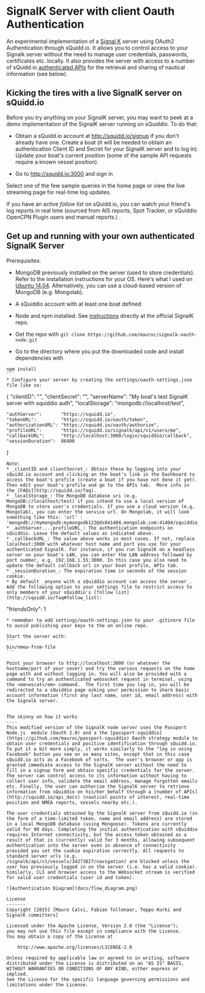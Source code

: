 SignalK Server with client Oauth Authentication
================

An experimental implementation of a [Signal K](http://signalk.org) server using OAuth2 Authentication through sQuidd.io.
It allows you to control access to your Signalk server without the need to manage user credentials, passwords, certificates etc. locally. It also provides the server with access to a number of sQuidd.io [authenticated APIs](http://squidd.io/api_docs) for the retrieval and sharing of nautical information (see below).

Kicking the tires with a live SignalK server on sQuidd.io
------------------

Before you try anything on your SignalK server, you may want to peek at a demo implementation of the SignalK server running on sQuiddio. To do that:

* Obtain a sQuidd.io account at http://squidd.io/signup if you don't already have one. Create a boat (it will be needed to obtain an authentication Client ID and Secret for your SignalK server and to log in). Update your boat's current position (some of the sample API requests require a known vessel position).

* Go to http://squidd.io:3000 and sign in

Select one of the few sample queries in the home page or view the live streaming page for real-time log updates.

If you have an active <em>follow list</em> on sQuidd.io, you can watch your friend's log reports in real time (sourced from AIS reports, Spot Tracker, or sQuiddio OpenCPN Plugin users and manual reports.)                                                                                                                                                                          .

Get up and running with your own authenticated SignalK Server
------------------
Prerequisites:
* MongoDB previously installed on the server (used to store credentials). Refer to the installation instructions for your OS. Here's what I used on [Ubuntu 14.04](https://www.digitalocean.com/community/tutorials/how-to-install-mongodb-on-ubuntu-14-04). Alternatively, you can use a cloud-based version of MongoDB (e.g. Mongolab).
* A sQuiddio account with at least one boat defined
* Node and npm installed. See [instructions](https://github.com/signalk/signalk-server-node) directly at the official SignalK repo.

* Get the repo with `git clone https://github.com/mauroc/signalk-oauth-node.git`

* Go to the directory where you put the downloaded code and install dependencies with
````
npm install
```
* Configure your server by creating the settings/oauth-settings.json file like so:
````
{
    "clientID":       "<your sQuiddio client ID>",
    "clientSecret":   "<your sQuiddio secret>",
    "serverName":     "My boat's test SignalK server with squiddio auth",
    "localStorage":   "mongodb://localhost/test",

    "authServer":       "https://squidd.io",
    "tokenURL":         "https://squidd.io/oauth/token",
    "authorizationURL": "https://squidd.io/oauth/authorize",
    "profileURL":       "https://squidd.io/signalk/api/v1/users/me",
    "callbackURL":      "http://localhost:3000/login/squiddio/callback",
    "sessionDuration":  86400

}
````
Note:
* _clientID and clientSecret_: Obtain these by logging into your sQuidd.io account and clicking on the boat's link in the Dashboard to access the boat's profile (create a boat if you have not done it yet). Then edit your boat's profile and go to the APIs tab.  More info in the [FAQs](http://squidd.io/faq).
* _localStorage_: The MongoDB database uri (e.g. MongoDB://localhost/test) if you intend to use a local version of MongoDB to store user's credentials. If you use a cloud version (e.g. Mongolab), you can enter the service url. On Mongolab, it will look something like this: 'url' : 'mongodb://mymongodb:mymongodb123@ds041404.mongolab.com:41404/squiddio_test'
* _authServer....profileURL_: The authentication endpoints on sQuiddio. Leave the default values as indicated above.
* _callbackURL_: The value above works in most cases. If not, replace localhost:3000 with whatever host name and port you use for your authenticated SignalK. For instance, if you run SignalK on a headless server on your boat's LAN, you can enter the LAN address followed by port number, e.g. 192.168.1.55:3000. In this case you also need to update the default callback url in your boat profile, APIs tab.
* _sessionDuration_: The expiration time in seconds of the session cookie.
* By default _anyone with a sQuiddio account can access the server_. Add the following option to your settings file to restrict access to only members of your sQuiddio's [follow list](http://squidd.io/faq#follow_list):
````
"friendsOnly": 1
````
* remember to add settings/oauth-settings.json to your .gitinore file to avoid publishing your keys to the an online repo.

Start the server with:
```
bin/nmea-from-file
```

Point your browser to http://localhost:3000 (or whatever the hostname/port of your sever) and try the various requests on the home page with and without logging in. You will also be provided with a command to try an authenticated websocket request in terminal, using the <em>wscat</em> command.  The first time you log in, you will be redirected to a sQuiddio page asking your permission to share basic account information (first any last name, user id, email address) with the Signalk server.


The skinny on how it works
----
This modified version of the SignalK node server uses the Passport Node.js  module (Oauth 2.0) and a the [passport-squiddio](https://github.com/mauroc/passport-squiddio) Oauth strategy module to obtain user credentials and positive identification through sQuidd.io. To put it a bit more simply, it works similarly to the "log in using Facebook" button you see on so many sites, except that in this case sQuidd.io acts as a Facebook of sorts.  The user's browser or app is granted immediate access to the SignalK server without the need to fill in a signup form and obtain specific credentials for the server. The server can control access to its information without having to collect user info, validate the email address, manage forgotten emails etc. Finally, the user can authorize the SignalK server to retrieve information from sQuiddio on his/her behalf through a [number of APIs](http://squidd.io/api_docs) (nautical points of interest, real-time position and NMEA reports, vessels nearby etc.).

The user credentials obtained by the SignalK server from sQuidd.io (in the form of a time-limited token. name and email address) are stored in a local MongoDB database (using Mongoose). Tokens are currently valid for 90 days. Completing the initial authentication with sQuiddio requires Internet connectivity, but the access token obtained as a result of that is (currently) valid for 3 months, allowing subsequent authentication into the server even in absence of connectivity provided you set the cookie expiration correctly. All requests to standard server urls (e.g. /signalk/api/v1/vessels/34273827/navigation) are blocked unless the user has previously logged in on the server (i.e. has a valid cookie). Similarly, CLI and browser access to the Websocket stream is verified for valid user credentials (user id and token).

![Authentication Diagram](docs/flow_diagram.png)

License
-------
Copyright [2015] [Mauro Calvi, Fabian Tollenaar, Teppo Kurki and SignalK committers]

Licensed under the Apache License, Version 2.0 (the "License");
you may not use this file except in compliance with the License.
You may obtain a copy of the License at

    http://www.apache.org/licenses/LICENSE-2.0

Unless required by applicable law or agreed to in writing, software
distributed under the License is distributed on an "AS IS" BASIS,
WITHOUT WARRANTIES OR CONDITIONS OF ANY KIND, either express or implied.
See the License for the specific language governing permissions and
limitations under the License.

